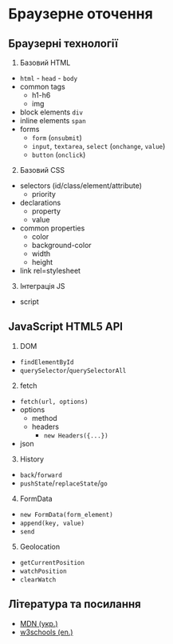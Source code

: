 # Браузерне оточення

## Браузерні технології

1. Базовий HTML
  - `html` - `head` - `body`
  - common tags
    - h1-h6
    - img
  - block elements `div`
  - inline elements `span`
  - forms
    - `form` (`onsubmit`)
    - `input`, `textarea`, `select` (`onchange`, `value`)
    - `button` (`onclick`)

2. Базовий CSS
  - selectors (id/class/element/attribute)
    - priority
  - declarations
    - property
    - value
  - common properties
    - color
    - background-color
    - width
    - height
  - link rel=stylesheet

3. Інтеграція JS
  - script

## JavaScript HTML5 API

1. DOM
  - `findElementById`
  - `querySelector`/`querySelectorAll`

2. fetch
  - `fetch(url, options)`
  - options
    - method
    - headers
      - `new Headers({...})`
  - json

3. History
  - `back`/`forward`
  - `pushState`/`replaceState`/`go`

4. FormData
  - `new FormData(form_element)`
  - `append(key, value)`
  - `send`

5. Geolocation
  - `getCurrentPosition`
  - `watchPosition`
  - `clearWatch`

## Література та посилання
- [MDN (укр.)](https://developer.mozilla.org/uk/)
- [w3schools (en.)](https://www.w3schools.com/)
